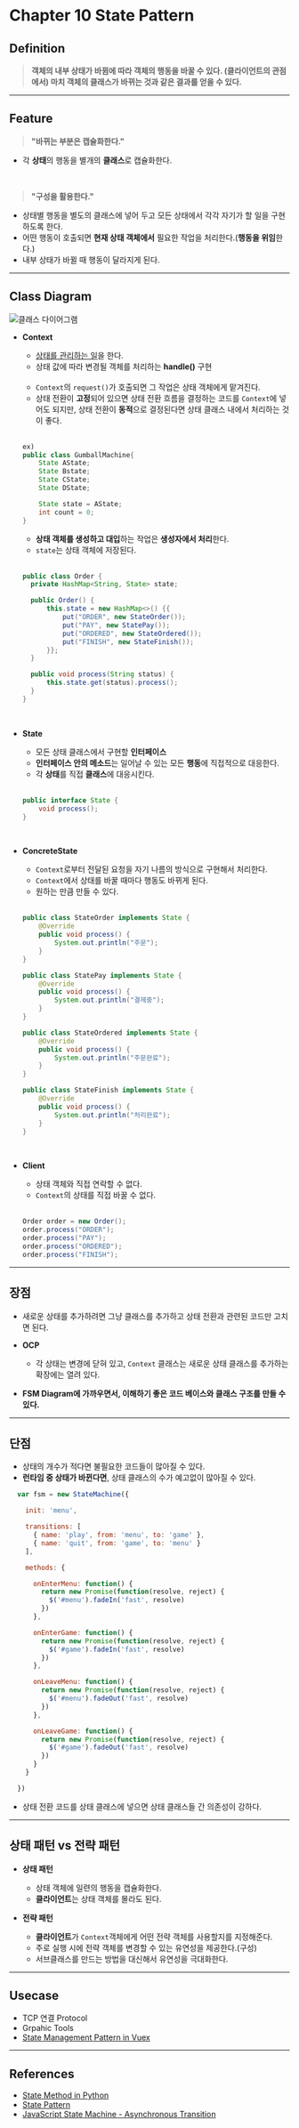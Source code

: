 # Chapter 10 State Pattern

## Definition
> **객체의 내부 상태가 바뀜에 따라 객체의 행동을 바꿀 수 있다. (클라이언트의 관점에서) 마치 객체의 클래스가 바뀌는 것과 같은 결과를 얻을 수 있다.**

---

## Feature

>**"바뀌는 부분은 캡슐화한다."**
- 각 **상태**의 행동을 별개의 **클래스**로 캡슐화한다.

<br>

>**"구성을 활용한다."**
- 상태별 행동을 별도의 클래스에 넣어 두고 모든 상태에서 각각 자기가 할 일을 구현하도록 한다.
- 어떤 행동이 호출되면 **현재 상태 객체에서** 필요한 작업을 처리한다.(**행동을 위임**한다.)
- 내부 상태가 바뀔 때 행동이 달라지게 된다.

---

## Class Diagram

![클래스 다이어그램](./img/state_pattern.jpg)

- **Context**
    - <u>상태를 관리하는 일</u>을 한다.
    - 상태 값에 따라 변경될 객체를 처리하는 **handle()** 구현

    <br>

    - ```Context```의 ```request()```가 호출되면 그 작업은 상태 객체에게 맡겨진다.
    - 상태 전환이 **고정**되어 있으면 상태 전환 흐름을 결정하는 코드를 ```Context```에 넣어도 되지만, 상태 전환이 **동적**으로 결정된다면 상태 클래스 내에서 처리하는 것이 좋다.

    <br>

    ```java
    ex)
    public class GumballMachine{
        State AState;
        State Bstate;
        State CState;
        State DState;

        State state = AState;
        int count = 0;
    }
    ```

    - **상태 객체를 생성하고 대입**하는 작업은 **생성자에서 처리**한다.
    - ```state```는 상태 객체에 저장된다.

    <br>

    ```java
    public class Order {
      private HashMap<String, State> state;

      public Order() {
          this.state = new HashMap<>() {{
              put("ORDER", new StateOrder());
              put("PAY", new StatePay());
              put("ORDERED", new StateOrdered());
              put("FINISH", new StateFinish());
          }};
      }

      public void process(String status) {
          this.state.get(status).process();
      }
    }
    ```

<br>

- **State**
  - 모든 상태 클래스에서 구현할 **인터페이스**
  - **인터페이스 안의 메소드**는 일어날 수 있는 모든 **행동**에 직접적으로 대응한다.
  - 각 **상태**를 직접 **클래스**에 대응시킨다.

  <br>

  ```java
  public interface State {
      void process();
  }
  ```

<br>

- **ConcreteState**
  - ```Context```로부터 전달된 요청을 자기 나름의 방식으로 구현해서 처리한다.
  - ```Context```에서 상태를 바꿀 때마다 행동도 바뀌게 된다.
  - 원하는 만큼 만들 수 있다.

  <br>

  ```java
  public class StateOrder implements State {
      @Override
      public void process() {
          System.out.println("주문");
      }
  }

  public class StatePay implements State {
      @Override
      public void process() {
          System.out.println("결제중");
      }
  }

  public class StateOrdered implements State {
      @Override
      public void process() {
          System.out.println("주문완료");
      }
  }

  public class StateFinish implements State {
      @Override
      public void process() {
          System.out.println("처리완료");
      }
  }
  ```

<br>

- **Client**
  - 상태 객체와 직접 연락할 수 없다.
  - ```Context```의 상태를 직접 바꿀 수 없다.
  
  <br>

  ```java
  Order order = new Order();
  order.process("ORDER");
  order.process("PAY");
  order.process("ORDERED");
  order.process("FINISH");
  ```

---

## 장점

- 새로운 상태를 추가하려면 그냥 클래스를 추가하고 상태 전환과 관련된 코드만 고치면 된다.

- **OCP**
    - 각 상태는 변경에 닫혀 있고, ```Context``` 클래스는 새로운 상태 클래스를 추가하는 확장에는 열려 있다.

- **FSM Diagram에 가까우면서, 이해하기 좋은 코드 베이스와 클래스 구조를 만들 수 있다.**

---

## 단점

- 상태의 개수가 적다면 불필요한 코드들이 많아질 수 있다.
- **런타임 중 상태가 바뀐다면**, 상태 클래스의 수가 예고없이 많아질 수 있다.

```JavaScript
  var fsm = new StateMachine({

    init: 'menu',

    transitions: [
      { name: 'play', from: 'menu', to: 'game' },
      { name: 'quit', from: 'game', to: 'menu' }
    ],

    methods: {

      onEnterMenu: function() {
        return new Promise(function(resolve, reject) {
          $('#menu').fadeIn('fast', resolve)
        })
      },

      onEnterGame: function() {
        return new Promise(function(resolve, reject) {
          $('#game').fadeIn('fast', resolve)
        })
      },

      onLeaveMenu: function() {
        return new Promise(function(resolve, reject) {
          $('#menu').fadeOut('fast', resolve)
        })
      },

      onLeaveGame: function() {
        return new Promise(function(resolve, reject) {
          $('#game').fadeOut('fast', resolve)
        })
      }
    }

  })
```
- 상태 전환 코드를 상태 클래스에 넣으면 상태 클래스들 간 의존성이 강하다.

---

## 상태 패턴 vs 전략 패턴

- **상태 패턴**
  - 상태 객체에 일련의 행동을 캡슐화한다.
  - **클라이언트**는 상태 객체를 몰라도 된다.

- **전략 패턴**
  - **클라이언트**가 ```Context```객체에게 어떤 전략 객체를 사용할지를 지정해준다.
  - 주로 실행 시에 전략 객체를 변경할 수 있는 유연성을 제공한다.(구성)
  - 서브클래스를 만드는 방법을 대신해서 유연성을 극대화한다.

---

## Usecase

- TCP 연결 Protocol
- Grpahic Tools
- [State Management Pattern in Vuex](https://vuex.vuejs.org/#what-is-a-state-management-pattern)

---

## References

- [State Method in Python](https://www.geeksforgeeks.org/state-method-python-design-patterns/)
- [State Pattern](https://gngsn.tistory.com/141)
- [JavaScript State Machine - Asynchronous Transition](https://github.com/jakesgordon/javascript-state-machine/blob/master/docs/async-transitions.md)
